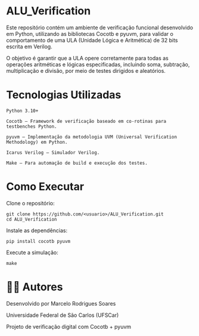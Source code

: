 # ALU_Verification

Este repositório contém um ambiente de verificação funcional desenvolvido em Python, utilizando as bibliotecas Cocotb e pyuvm, para validar o comportamento de uma ULA (Unidade Lógica e Aritmética) de 32 bits escrita em Verilog.

O objetivo é garantir que a ULA opere corretamente para todas as operações aritméticas e lógicas especificadas, incluindo soma, subtração, multiplicação e divisão, por meio de testes dirigidos e aleatórios.

# Tecnologias Utilizadas

    Python 3.10+

    Cocotb — Framework de verificação baseado em co-rotinas para testbenches Python.

    pyuvm — Implementação da metodologia UVM (Universal Verification Methodology) em Python.

    Icarus Verilog — Simulador Verilog.

    Make — Para automação de build e execução dos testes.

# Como Executar

Clone o repositório:

    git clone https://github.com/<usuario>/ALU_Verification.git
    cd ALU_Verification

Instale as dependências:

    pip install cocotb pyuvm

Execute a simulação:

    make 

# 👨‍💻 Autores

Desenvolvido por Marcelo Rodrigues Soares

Universidade Federal de São Carlos (UFSCar)

Projeto de verificação digital com Cocotb + pyuvm